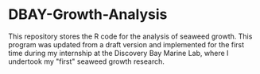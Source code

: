 # DBAY-Growth-Analysis

This repository stores the R code for the analysis of seaweed growth. This program was updated from a draft version and implemented for the first time during my internship at the Discovery Bay Marine Lab, where I undertook my "first" seaweed growth research.
